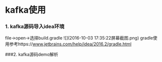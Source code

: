# kafka使用


### 1. kafka源码导入idea环境


   file->open->选择build.gradle
   ![](2016-10-03 17:35:22屏幕截图.png)
   gradle使用参考https://www.jetbrains.com/help/idea/2016.2/gradle.html
   
   ###2. kafka源码demo解析
   
